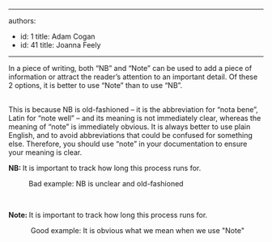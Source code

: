 

---
authors:
  - id: 1
    title: Adam Cogan
  - id: 41
    title: Joanna Feely
---




<span class='intro'> ​​In a piece of writing, both “NB” and “Note” can be used to add a piece of information or attract the reader’s attention to an important detail. Of these 2 options, it is better to use “Note” than to use “NB”.&#160;<br><br> </span>

<p>​This is because NB is old-fashioned – it is the abbreviation for “nota bene”, Latin for “note well” –&#160;and its meaning is not immediately clear, whereas&#160;the meaning of “note” is immediately obvious.&#160;It is always better to use&#160;plain English, and to avoid&#160;abbreviations that could be confused for something else. Therefore, you should use “note” in your documentation to ensure your meaning is clear.&#160;<br></p><p class="ssw15-rteElement-GreyBox"><strong>NB&#58; </strong>It is important to track how long this process runs for.​​​<br></p><dd class="ssw15-rteElement-FigureBad">Bad example&#58; NB is unclear and old-fashioned<br></dd><p class="ssw15-rteElement-P">​<br></p><p class="ssw15-rteElement-GreyBox"><strong>​​Not​​e&#58; </strong>It is important to track how long this process runs for.<br></p><dd class="ssw15-rteElement-FigureGood">​​&#160;​Good example&#58; It is obvious what we mean when we use &quot;Note&quot;<br></dd>



